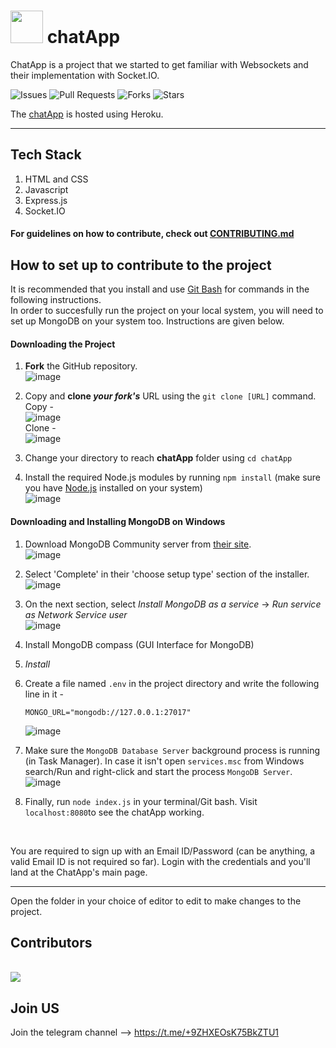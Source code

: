 # <img src="https://raw.githubusercontent.com/osBins/chatApp/main/public/img/favicon.ico" width="52"> chatApp

ChatApp is a project that we started to get familiar with Websockets and their implementation with Socket.IO.


![Issues](https://img.shields.io/github/issues/osBins/chatApp)
![Pull Requests](https://img.shields.io/github/issues-pr/osBins/chatApp?)
![Forks](https://img.shields.io/github/forks/osBins/chatApp)
![Stars](https://img.shields.io/github/stars/osBins/chatApp)

The [chatApp](https://chatapp-420.herokuapp.com) is hosted using Heroku.

---
## Tech Stack
1. HTML and CSS
2. Javascript
3. Express.js
4. Socket.IO

#### For guidelines on how to contribute, check out [CONTRIBUTING.md](https://github.com/osBins/chatApp/blob/main/CONTRIBUTING.md) 

## How to set up to contribute to the project
It is recommended that you install and use [Git Bash](https://git-scm.com/downloads) for commands in the following instructions.  
In order to succesfully run the project on your local system, you will need to set up MongoDB on your system too. Instructions are given below.  

#### Downloading the Project

1. **Fork** the GitHub repository.  
   ![image](https://user-images.githubusercontent.com/70942982/143769515-719cdb62-3b85-4d55-8577-ca6a5cdbc4bb.png)

2. Copy and **clone *your fork's*** URL using the `git clone [URL]` command. <br/>
   Copy - <br/>
   ![image](https://user-images.githubusercontent.com/70942982/143769547-9c69be81-e449-4c95-b3ac-2adea2ea7ea1.png) <br/>
   Clone - <br/>
   ![image](https://user-images.githubusercontent.com/70942982/143769592-3bdf78ab-aa1a-4f78-91e7-8e0e728d85c9.png)

3. Change your directory to reach **chatApp** folder using `cd chatApp`

4. Install the required Node.js modules by running `npm install`
   (make sure you have [Node.js](https://nodejs.org/en/download/) installed on your system)  
   ![image](https://user-images.githubusercontent.com/70942982/143769635-a7dc31c9-6681-4032-b181-1045330d149e.png)

#### Downloading and Installing MongoDB on Windows

1. Download MongoDB Community server from [their site](https://www.mongodb.com/try/download/community).  
   ![image](https://user-images.githubusercontent.com/70942982/145673558-3ed3f457-0c89-43ab-b64e-fed285ecb076.png)

2. Select 'Complete' in their 'choose setup type' section of the installer.  
   ![image](https://user-images.githubusercontent.com/70942982/145673581-8977bf8e-8564-4e81-9e62-5bc7a6064623.png)

3. On the next section, select *Install MongoDB as a service* -> *Run service as Network Service user*  
   ![image](https://user-images.githubusercontent.com/70942982/145673593-a7aff4fd-7420-4aef-9b69-3212ffb0dbc9.png)

4. Install MongoDB compass (GUI Interface for MongoDB)
5. *Install*
6. Create a file named `.env`  in the project directory and write the following line in it -
   ```
   MONGO_URL="mongodb://127.0.0.1:27017"
   ```  
   ![image](https://user-images.githubusercontent.com/70942982/145827232-f1b0c5b8-fd70-4913-add7-f205ec9ff3ef.png)
7. Make sure the `MongoDB Database Server` background process is running (in Task Manager). In case it isn't open `services.msc` from Windows search/Run and right-click and start the process `MongoDB Server`.  
   ![image](https://user-images.githubusercontent.com/70942982/145827387-315e3db6-aba7-4282-bde0-bcf14adffaf6.png)

8. Finally, run `node index.js` in your terminal/Git bash. Visit `localhost:8080`to see the chatApp working.
<br/>

You are required to sign up with an Email ID/Password (can be anything, a valid Email ID is not required so far). Login with the credentials and you'll land at the ChatApp's main page.

   
---
Open the folder in your choice of editor to edit to make changes to the project.

## Contributors
<br>
<a href="https://github.com/osBins/chatApp/graphs/contributors">
  <img src="https://contrib.rocks/image?repo=osBins/chatApp" />
</a>
<br>

## Join US
Join the telegram channel --> https://t.me/+9ZHXEOsK75BkZTU1


